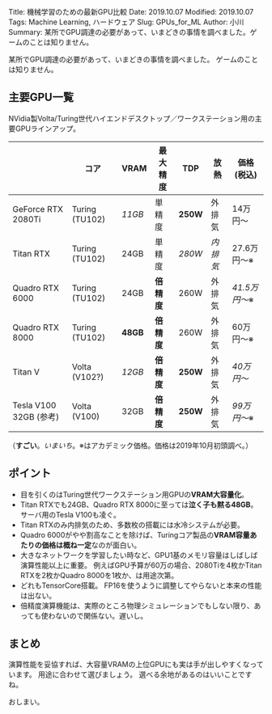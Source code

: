 Title: 機械学習のための最新GPU比較
Date: 2019.10.07
Modified: 2019.10.07
Tags: Machine Learning, ハードウェア
Slug: GPUs_for_ML
Author: 小川
Summary: 某所でGPU調達の必要があって、いまどきの事情を調べました。ゲームのことは知りません。

某所でGPU調達の必要があって、いまどきの事情を調べました。
ゲームのことは知りません。

## 主要GPU一覧

NVidia製Volta/Turing世代ハイエンドデスクトップ／ワークステーション用の主要GPUラインアップ。

|                        | コア            | VRAM     | 最大精度   | TDP      | 放熱     | 価格(税込)    |
| ---------------------- | -------------- | -------- | --------- | -------- | ------- | ------------ |
| GeForce RTX 2080Ti     | Turing (TU102) | *11GB*   | 単精度     | **250W** | 外排気   | 14万円〜      |
| Titan RTX              | Turing (TU102) | 24GB     | 単精度     | *280W*   | *内排気* | 27.6万円〜※   |
| Quadro RTX 6000        | Turing (TU102) | 24GB     | **倍精度** | 260W     | 外排気   | *41.5万円〜*※ |
| Quadro RTX 8000        | Turing (TU102) | **48GB** | **倍精度** | 260W     | 外排気   | 60万円〜※     |
| Titan V                | Volta (V102?)  | *12GB*   | **倍精度** | **250W** | 外排気   | *40万円〜*    |
| Tesla V100 32GB (参考) | Volta (V100)   | 32GB     | **倍精度** | **250W** | 外排気   | *99万円〜*※   |

（**すごい**。*いまいち*。※はアカデミック価格。価格は2019年10月初頭調べ。）

## ポイント

- 目を引くのはTuring世代ワークステーション用GPUの**VRAM大容量化**。
- Titan RTXでも24GB、Quadro RTX 8000に至っては**泣く子も黙る48GB**。
サーバ用のTesla V100も凌ぐ。
- Titan RTXのみ内排気のため、多数枚の搭載には水冷システムが必要。
- Quadro 6000がやや割高なことを除けば、Turingコア製品の**VRAM容量あたりの価格は概ね一定**なのが面白い。
- 大きなネットワークを学習したい時など、GPU1基のメモリ容量はしばしば演算性能以上に重要。
例えばGPU予算が60万の場合、2080Tiを4枚かTitan RTXを2枚かQuadro 8000を1枚か、は用途次第。
- どれもTensorCore搭載。
FP16を使うように調整してやらないと本来の性能は出ない。
- 倍精度演算機能は、実際のところ物理シミュレーションでもしない限り、あっても使わないので関係ない。遅いし。 

## まとめ

演算性能を妥協すれば、大容量VRAMの上位GPUにも実は手が出しやすくなっています。
用途に合わせて選びましょう。
選べる余地があるのはいいことですね。

おしまい。
